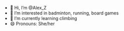 - 👋 Hi, I’m @Alex_Z
- 👀 I’m interested in badminton, running, board games
- 🌱 I’m currently learning climbing
- 😄 Pronouns: She/her

<!---
Zhaoling-Zou/Zhaoling-Zou is a ✨ special ✨ repository because its `README.md` (this file) appears on your GitHub profile.
You can click the Preview link to take a look at your changes.
--->
